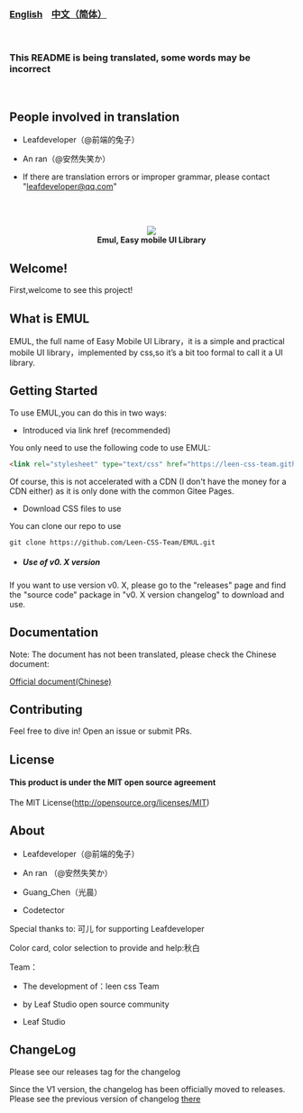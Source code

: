 ### <a href="README_en.md">English</a>&nbsp;&nbsp;&nbsp;&nbsp;<a href="README.md">中文（简体）</a>

<br />

### This README is being translated, some words may be incorrect

<br />

## People involved in translation

- Leafdeveloper（@前端的兔子）

- An ran（@安然失笑か）

- If there are translation errors or improper grammar, please contact "leafdeveloper@qq.com"

<br /><br />

<p align="center">
   <img src="https://coding-pages-bucket-126277-7922605-6465-394446-1304367309.cos-website.ap-hongkong.myqcloud.com/EMUL-docs-img/logo.png">
   <br />
   <b>Emul, Easy mobile UI Library</b>
</p>

## Welcome!

First,welcome to see this project!

## What is EMUL

EMUL, the full name of Easy Mobile UI Library，it is a simple and practical mobile UI library，implemented by css,so it’s a bit too formal to call it a UI library.

## Getting Started

To use EMUL,you can do this in two ways:

- Introduced via link href (recommended)

You only need to use the following code to use EMUL:

```html
<link rel="stylesheet" type="text/css" href="https://leen-css-team.github.io/EMUL/dist/css/emul.min.css">
```
Of course, this is not accelerated with a CDN (I don't have the money for a CDN either) as it is only done with the common Gitee Pages.

- Download CSS files to use

You can clone our repo to use

```
git clone https://github.com/Leen-CSS-Team/EMUL.git
```

- ##### Use of v0. X version

If you want to use version v0. X, please go to the "releases" page and find the "source code" package in "v0. X version changelog" to download and use.

## Documentation

Note: The document has not been translated, please check the Chinese document:

<a href="https://leen-css-team.gitee.io/emul-docs/">Official document(Chinese)</a>

## Contributing

Feel free to dive in! Open an issue or submit PRs.

## License

#### This product is under the MIT open source agreement

The MIT License(http://opensource.org/licenses/MIT)


## About

- Leafdeveloper（@前端的兔子）

- An ran （@安然失笑か）

- Guang_Chen（光晨）

- Codetector 

Special thanks to: 可儿 for supporting Leafdeveloper

Color card, color selection to provide and help:秋白

Team：

- The development of：leen css Team

- by Leaf Studio open source community

- Leaf Studio

## ChangeLog

Please see our releases tag for the changelog

Since the V1 version, the changelog has been officially moved to releases. Please see the previous version of changelog <a href="https://github.com/Leen-CSS-Team/EMUL/releases/tag/V0.X">there</a>